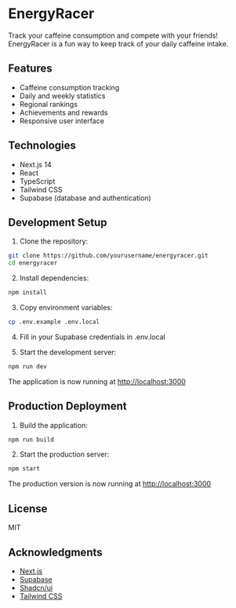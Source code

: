 # EnergyRacer

Track your caffeine consumption and compete with your friends! EnergyRacer is a fun way to keep track of your daily caffeine intake.

## Features

- Caffeine consumption tracking
- Daily and weekly statistics
- Regional rankings
- Achievements and rewards
- Responsive user interface

## Technologies

- Next.js 14
- React
- TypeScript
- Tailwind CSS
- Supabase (database and authentication)

## Development Setup

1. Clone the repository:
```bash
git clone https://github.com/yourusername/energyracer.git
cd energyracer
```

2. Install dependencies:
```bash
npm install
```

3. Copy environment variables:
```bash
cp .env.example .env.local
```

4. Fill in your Supabase credentials in .env.local

5. Start the development server:
```bash
npm run dev
```

The application is now running at [http://localhost:3000](http://localhost:3000)

## Production Deployment

1. Build the application:
```bash
npm run build
```

2. Start the production server:
```bash
npm start
```

The production version is now running at [http://localhost:3000](http://localhost:3000)

## License

MIT

## Acknowledgments

- [Next.js](https://nextjs.org/)
- [Supabase](https://supabase.com/)
- [Shadcn/ui](https://ui.shadcn.com/)
- [Tailwind CSS](https://tailwindcss.com/) 
